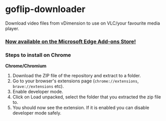 # goflip-downloader

Download video files from vDimension to use on VLC/your favourite media player.

### [Now available on the Microsoft Edge Add-ons Store!](https://microsoftedge.microsoft.com/addons/detail/vdimension-downloader/ppjlabpdincnlhlipodpjifgfeogimcn)

### Steps to install on Chrome

**Chrome/Chromium**

1. Download the ZIP file of the repository and extract to a folder.
2. Go to your browser's extensions page (`chrome://extensions`, `brave://extensions` etc).
3. Enable developer mode.
4. Click on Load unpacked, select the folder that you extracted the zip file to.
5. You should now see the extension. If it is enabled you can disable developer mode safely.
